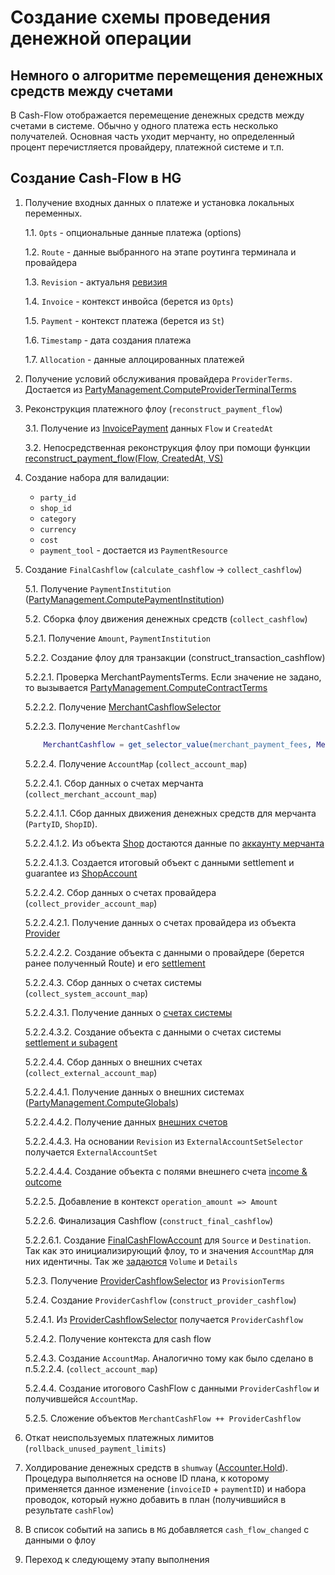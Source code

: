 # Создание схемы проведения денежной операции

## Немного о алгоритме перемещения денежных средств между счетами

В Cash-Flow отображается перемещение денежных средств между счетами в системе.
Обычно у одного платежа есть несколько получателей. Основная часть уходит мерчанту, 
но определенный процент перечистляется провайдеру, платежной системе и т.п.

## Создание Cash-Flow в HG

1. Получение входных данных о платеже и установка локальных переменных.

   1.1. `Opts` - опциональные данные платежа (options)

   1.2. `Route` - данные выбранного на этапе роутинга терминала и провайдера

   1.3. `Revision` - актуальня [ревизия](https://github.com/valitydev/damsel/blob/master/proto/domain.thrift#L299)

   1.4. `Invoice` - контекст инвойса (берется из `Opts`)

   1.5. `Payment` - контекст платежа (берется из `St`)

   1.6. `Timestamp` - дата создания платежа

   1.7. `Allocation` - данные аллоцированных платежей

2. Получение условий обслуживания провайдера `ProviderTerms`. Достается из
   [PartyManagement.ComputeProviderTerminalTerms](https://github.com/valitydev/damsel/blob/master/proto/payment_processing.thrift#L2710)

3. Реконструкция платежного флоу (`reconstruct_payment_flow`)

    3.1. Получение из [InvoicePayment](https://github.com/valitydev/damsel/blob/master/proto/domain.thrift#L293) 
    данных `Flow` и `CreatedAt`

    3.2. Непосредственная реконструкция флоу при помощи функции [reconstruct_payment_flow(Flow, CreatedAt, VS)](meta/reconstruct_payment_flow.md)

4. Создание набора для валидации:
   - `party_id` 
   - `shop_id`  
   - `category`  
   - `currency`  
   - `cost` 
   - `payment_tool` - достается из `PaymentResource`

5. Создание `FinalCashflow` (`calculate_cashflow` -> `collect_cashflow`)

    5.1. Получение `PaymentInstitution` ([PartyManagement.ComputePaymentInstitution](https://github.com/valitydev/damsel/blob/master/proto/payment_processing.thrift#L2766))

    5.2. Сборка флоу движения денежных средств (`collect_cashflow`)

    5.2.1. Получение `Amount`, `PaymentInstitution`

    5.2.2. Создание флоу для транзакции (construct_transaction_cashflow)
    
    5.2.2.1. Проверка MerchantPaymentsTerms. 
    Если значение не задано, то вызывается [PartyManagement.ComputeContractTerms](https://github.com/valitydev/damsel/blob/master/proto/payment_processing.thrift#L2580)

    5.2.2.2. Получение [MerchantCashflowSelector](https://github.com/valitydev/damsel/blob/master/proto/domain.thrift#L1196)

    5.2.2.3. Получение `MerchantCashflow`
    ```erlang
        MerchantCashflow = get_selector_value(merchant_payment_fees, MerchantCashflowSelector),
    ```

    5.2.2.4. Получение `AccountMap` (`collect_account_map`)

    5.2.2.4.1. Сбор данных о счетах мерчанта (`collect_merchant_account_map`)

    5.2.2.4.1.1. Сбор данных движения денежных средств для мерчанта (`PartyID`, `ShopID`). 
    
    5.2.2.4.1.2. Из объекта [Shop](https://github.com/valitydev/damsel/blob/master/proto/domain.thrift#L806) 
    достаются данные по [аккаунту мерчанта](https://github.com/valitydev/damsel/blob/master/proto/domain.thrift#L806)

    5.2.2.4.1.3. Создается итоговый объект с данными settlement и guarantee из [ShopAccount](https://github.com/valitydev/damsel/blob/master/proto/domain.thrift#L806)

    5.2.2.4.2. Сбор данных о счетах провайдера (`collect_provider_account_map`)

    5.2.2.4.2.1. Получение данных о счетах провайдера из объекта [Provider](https://github.com/valitydev/damsel/blob/master/proto/domain.thrift#L2340)

    5.2.2.4.2.2. Создание объекта с данными о провайдере (берется ранее полученный Route) и его [settlement](https://github.com/valitydev/damsel/blob/master/proto/domain.thrift#L2473)

    5.2.2.4.3. Сбор данных о счетах системы (`collect_system_account_map`)

    5.2.2.4.3.1. Получение данных о [счетах системы](https://github.com/valitydev/damsel/blob/master/proto/domain.thrift#L2714)

    5.2.2.4.3.2. Создание объекта с данными о счетах системы [settlement и subagent](https://github.com/valitydev/damsel/blob/master/proto/domain.thrift#L2720)

    5.2.2.4.4. Сбор данных о внешних счетах (`collect_external_account_map`)

    5.2.2.4.4.1. Получение данных о внешних системах ([PartyManagement.ComputeGlobals](https://github.com/valitydev/damsel/blob/master/proto/payment_processing.thrift#L2739))

    5.2.2.4.4.2. Получение данных [внешних счетов](https://github.com/valitydev/damsel/blob/master/proto/domain.thrift#L2850)

    5.2.2.4.4.3. На основании `Revision` из `ExternalAccountSetSelector` получается `ExternalAccountSet`

    5.2.2.4.4.4. Создание объекта с полями внешнего счета [income & outcome](https://github.com/valitydev/damsel/blob/master/proto/domain.thrift#L2745)

    5.2.2.5. Добавление в контекст `operation_amount => Amount`

    5.2.2.6. Финализация Cashflow (`construct_final_cashflow`)

    5.2.2.6.1. Cоздание [FinalCashFlowAccount](https://github.com/valitydev/damsel/blob/master/proto/domain.thrift#L2213) 
    для `Source` и `Destination`. Так как это инициализирующий флоу, то и значения `AccountMap` для них идентичны.
    Так же [задаются](https://github.com/valitydev/hellgate/blob/edfb7be342e50b4c7cb57bef045924e2cfb71680/apps/hellgate/src/hg_cashflow.erl#L69) `Volume` и `Details`

    5.2.3. Получение [ProviderCashflowSelector](https://github.com/valitydev/damsel/blob/master/proto/domain.thrift#L2398) из `ProvisionTerms`

    5.2.4. Создание `ProviderCashflow` (`construct_provider_cashflow`)

    5.2.4.1. Из [ProviderCashflowSelector](https://github.com/valitydev/damsel/blob/master/proto/domain.thrift#L2398) 
    получается `ProviderCashflow`

    5.2.4.2. Получение контекста для cash flow

    5.2.4.3. Создание `AccountMap`. Аналогично тому как было сделано в п.5.2.2.4. (`collect_account_map`)

    5.2.4.4. Создание итогового CashFlow c данными `ProviderCashflow` и получившейся
   `AccountMap`. 

    5.2.5. Сложение объектов `MerchantCashFlow ++ ProviderCashflow`

6. Откат неиспользуемых платежных лимитов (`rollback_unused_payment_limits`)

7. Холдирование денежных средств в `shumway` ([Accounter.Hold](https://github.com/valitydev/damsel/blob/master/proto/accounter.thrift#L120)).
   Процедура выполняется на основе ID плана, к которому применяется данное 
   изменение (`invoiceID` + `paymentID`) и набора проводок, который нужно 
   добавить в план (получившийся в результате `cashFlow`)

8. В список событий на запись в `MG` добавляется `cash_flow_changed` c 
   данными о флоу

9. Переход к следующему этапу выполнения








